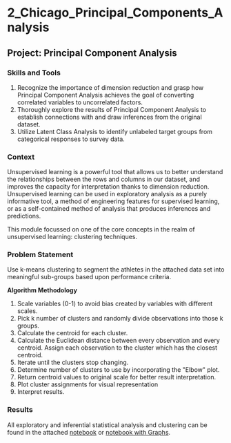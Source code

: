 # 2_Chicago_Principal_Components_Analysis

## Project: Principal Component Analysis
### Skills and Tools
1. Recognize the importance of dimension reduction and grasp how Principal Component Analysis achieves the goal of converting correlated variables to uncorrelated factors.
2. Thoroughly explore the results of Principal Component Analysis to establish connections with and draw inferences from the original dataset.
3. Utilize Latent Class Analysis to identify unlabeled target groups from categorical responses to survey data.

### Context
Unsupervised learning is a powerful tool that allows us to better understand the relationships between the rows and columns in our dataset, and improves the capacity for interpretation thanks to dimension reduction. Unsupervised learning can be used in exploratory analysis as a purely informative tool, a method of engineering features for supervised learning, or as a self-contained method of analysis that produces inferences and predictions.

This module focussed on one of the core concepts in the realm of unsupervised learning: clustering techniques.

### Problem Statement
Use k-means clustering to segment the athletes in the attached data set into meaningful sub-groups based upon performance criteria.

**Algorithm Methodology**
1.  Scale variables (0-1) to avoid bias created by variables with different scales.  
2.  Pick k number of clusters and randomly divide observations into those k groups.
3.  Calculate the centroid for each cluster.
4.  Calculate the Euclidean distance between every observation and every centroid. 
    Assign each observation to the cluster which has the closest centroid.
5.  Iterate until the clusters stop changing.
6.  Determine number of clusters to use by incorporating the "Elbow" plot.  
7.  Return centroid values to original scale for better result interpretation. 
8.  Plot cluster assignments for visual representation
9.  Interpret results.  

### Results
All exploratory and inferential statistical analysis and clustering can be found in the attached [notebook](Module3_HomeWork_Final_Changed_After_Class.R) or [notebook with Graphs](Module3_HomeWork_Final_Changed_After_Class.R.html).  


